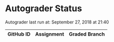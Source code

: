 # Autograder Status
Autograder last run at: September 27, 2018 at 21:40

| GitHub ID | Assignment | Graded Branch |
|-----------|------------|---------------|
